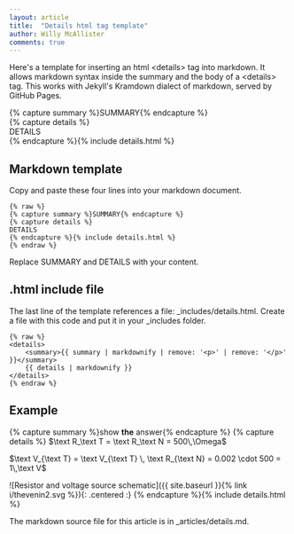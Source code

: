 ```yaml
---
layout: article
title:  "Details html tag template"
author: Willy McAllister
comments: true
---
```


Here's a template for inserting an html \<details\> tag into markdown. It allows markdown syntax inside the summary and the body of a \<details\> tag. This works with Jekyll's Kramdown dialect of markdown, served by GitHub Pages.

{% capture summary %}SUMMARY{% endcapture %}  
{% capture details %}  
DETAILS  
{% endcapture %}{% include details.html %} 

## Markdown template

Copy and paste these four lines into your markdown document. 

```
{% raw %}
{% capture summary %}SUMMARY{% endcapture %}  
{% capture details %}  
DETAILS  
{% endcapture %}{% include details.html %} 
{% endraw %}
```

Replace SUMMARY and DETAILS with your content.

## .html include file

The last line of the template references a file: \_includes/details.html. Create a file with this code and put it in your \_includes folder.

```
{% raw %}
<details>
    <summary>{{ summary | markdownify | remove: '<p>' | remove: '</p>' }}</summary>
    {{ details | markdownify }}
</details>
{% endraw %}
```

## Example

{% capture summary %}show **the** answer{% endcapture %}
{% capture details %}
$\text R_\text T = \text R_\text N = 500\,\Omega$

$\text V_{\text T} = \text V_{\text T} \, \text R_{\text N} = 0.002 \cdot 500 = 1\,\text V$

![Resistor and voltage source schematic]({{ site.baseurl }}{% link i/thevenin2.svg %}){: .centered :}
{% endcapture %}{% include details.html %} 

The markdown source file for this article is in \_articles/details.md.

